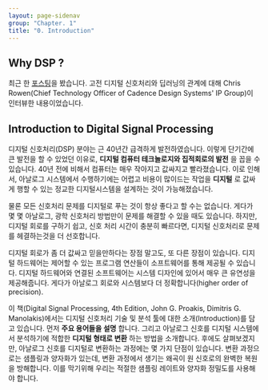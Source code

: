 ```yaml
---
layout: page-sidenav
group: "Chapter. 1"
title: "0. Introduction"
---
```


<!--
![figure1.1]({{ site.baseurl }}/images/Figure1.1.png){:class="center-block" height="120px"}
-->
## Why DSP ?
 
최근 한 [포스팅](http://www.bdti.com/InsideDSP/2016/04/14/Cadence)을 봤습니다. 고전 디지털 신호처리와 딥러닝의 관계에 대해 Chris Rowen(Chief Technology Officer of Cadence Design Systems' IP Group)이 인터뷰한 내용이었습니다.



## Introduction to Digital Signal Processing
디지털 신호처리(DSP) 분야는 근 40년간 급격하게 발전하였습니다. 이렇게 단기간에 큰 발전을 할 수 있었던 이유로, **디지털 컴퓨터 테크놀로지와 집적회로의 발전** 을 꼽을 수 있습니다. 40년 전에 비해서 컴퓨터는 매우 작아지고 값싸지고 빨라졌습니다. 이로 인해서, 아날로그 시스템에서 수행하기에는 어렵고 비용이 많이드는 작업을 **디지털** 로 값싸게 행할 수 있는 정교한 디지털시스템을 설계하는 것이 가능해졌습니다.    

물론 모든 신호처리 문제를 디지털로 푸는 것이 항상 좋다고 할 수는 없습니다. 게다가 몇 몇 아날로그, 광학 신호처리 방법만이 문제를 해결할 수 있을 때도 있습니다. 하지만, 디지털 회로를 구하기 쉽고, 신호 처리 시간이 충분히 빠르다면, 디지털 신호처리로 문제를 헤결하는것을 더 선호합니다.    

디지털 회로가 좀 더 값싸고 믿을만하다는 장점 말고도, 또 다른 장점이 있습니다. 디지털 하드웨어는 제어할 수 있는 프로그램 연산들이 소프트웨어를 통해 제공될 수 있습니다. 디지털 하드웨어와 연결된 소프트웨어는 시스템 디자인에 있어서 매우 큰 유연성을 제공해줍니다. 게다가 아날로그 회로와 시스템보다 더 정확합니다(higher order of precision).   

이 책(Digital Signal Processing, 4th Edition, John G. Proakis, Dimitris G. Manolakis)에서는 디지털 신호처리 기술 및 분석 툴에 대한 소개(Introduction)를 담고 있습니다. 먼저 **주요 용어들을 설명** 합니다. 그리고 아날로그 신호를 디지털 시스템에서 분석하기에 적합한 **디지털 형태로 변환** 하는 방법을 소개합니다. 후에도 살펴보겠지만, 아날로그 신호를 디지털로 변환하는 과정에는 몇 가지 단점이 있습니다. 변환 과정으로는 샘플링과 양자화가 있는데, 변환 과정에서 생기는 왜곡이 원 신호로의 완벽한 복원을 방해합니다. 이를 막기위해 우리는 적절한 샘플링 레이트와 양자화 정밀도를 사용해야 합니다.
